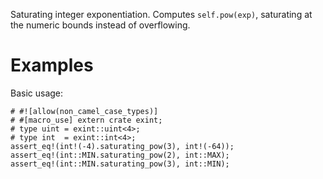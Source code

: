Saturating integer exponentiation. Computes `self.pow(exp)`,
saturating at the numeric bounds instead of overflowing.

# Examples

Basic usage:

```
# #![allow(non_camel_case_types)]
# #[macro_use] extern crate exint;
# type uint = exint::uint<4>;
# type int  = exint::int<4>;
assert_eq!(int!(-4).saturating_pow(3), int!(-64));
assert_eq!(int::MIN.saturating_pow(2), int::MAX);
assert_eq!(int::MIN.saturating_pow(3), int::MIN);
```
